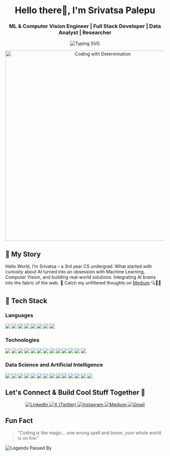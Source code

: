 <h1 align="center">Hello there👋, I'm Srivatsa Palepu</h1>
<h3 align="center">ML & Computer Vision Engineer | Full Stack Developer | Data Analyst | Researcher</h3>

<p align="center">
  <img src="https://readme-typing-svg.herokuapp.com?font=Fira+Code&weight=600&size=20&pause=1000&center=true&width=800&lines=🤖+Training+Machines+to+Think.;🌐+Full-Stack+Fusion+with+ML+Brains.;🧠+AI+Beyond+Boundaries.;👁️‍🗨️+Vision+Tech+for+Tomorrow.;🚀+Deploying+Dreams+in+Code.;🧬+Building+the+Future+One+Model+at+a+Time.;📡+Coding+the+Next+Wave+of+Innovation." alt="Typing SVG" />
</p>

<p align="center">
  <img src="https://media4.giphy.com/media/v1.Y2lkPTc5MGI3NjExZTgxMHI0czg2NG51NXY3NmIwOXBtdGoxdzhnaXRncGNwcXVhZmdxZiZlcD12MV9pbnRlcm5hbF9naWZfYnlfaWQmY3Q9Zw/QNFhOolVeCzPQ2Mx85/giphy.gif" alt="Coding with Determination" width="600"/>
</p>

## 📖 My Story

Hello World, I’m Srivatsa – a 3rd year CS undergrad.
What started with curiosity about AI turned into an obsession with Machine Learning, Computer Vision, and building real-world solutions. Integrating AI brains into the fabric of the web. 💪 Catch my unfiltered thoughts on [Medium](https://medium.com/@Vatsaboii) 🔍👨‍💻
 

## 🚀 Tech Stack

### Languages
<p>
<img src="https://img.shields.io/badge/C++-00599C?style=for-the-badge&logo=c%2B%2B&logoColor=white" style="display:inline-block;"/>
<img src="https://img.shields.io/badge/C-00599C?style=for-the-badge&logo=c&logoColor=white" style="display:inline-block;"/>
<img src="https://img.shields.io/badge/Java-ED8B00?style=for-the-badge&logo=java&logoColor=white" style="display:inline-block;"/>
<img src="https://img.shields.io/badge/Python-3776AB?style=for-the-badge&logo=python&logoColor=white" style="display:inline-block;"/>
<img src="https://img.shields.io/badge/R-276DC3?style=for-the-badge&logo=r&logoColor=white" style="display:inline-block;"/>
<img src="https://img.shields.io/badge/JavaScript-F7DF1E?style=for-the-badge&logo=javascript&logoColor=black" style="display:inline-block;"/>
<img src="https://img.shields.io/badge/HTML5-E34F26?style=for-the-badge&logo=html5&logoColor=white" style="display:inline-block;"/>
<img src="https://img.shields.io/badge/CSS3-1572B6?style=for-the-badge&logo=css3&logoColor=white" style="display:inline-block;"/>
</p>

### Technologies
<p>
<img src="https://img.shields.io/badge/Tailwind_CSS-06B6D4?style=for-the-badge&logo=tailwindcss&logoColor=white" style="display:inline-block;"/>
<img src="https://img.shields.io/badge/React-20232A?style=for-the-badge&logo=react&logoColor=61DAFB" style="display:inline-block;"/>
<img src="https://img.shields.io/badge/Bootstrap-563D7C?style=for-the-badge&logo=bootstrap&logoColor=white" style="display:inline-block;"/>
<img src="https://img.shields.io/badge/Sass-CC6699?style=for-the-badge&logo=sass&logoColor=white" style="display:inline-block;"/>
<img src="https://img.shields.io/badge/Node.js-339933?style=for-the-badge&logo=nodedotjs&logoColor=white" style="display:inline-block;"/>
<img src="https://img.shields.io/badge/Express.js-000000?style=for-the-badge&logo=express&logoColor=white" style="display:inline-block;"/>
<img src="https://img.shields.io/badge/Flask-000000?style=for-the-badge&logo=flask&logoColor=white" style="display:inline-block;"/>
<img src="https://img.shields.io/badge/Django-092E20?style=for-the-badge&logo=django&logoColor=white" style="display:inline-block;"/>
<img src="https://img.shields.io/badge/MySQL-4479A1?style=for-the-badge&logo=mysql&logoColor=white" style="display:inline-block;"/>
<img src="https://img.shields.io/badge/MongoDB-4EA94B?style=for-the-badge&logo=mongodb&logoColor=white" style="display:inline-block;"/>
<img src="https://img.shields.io/badge/Git-F05032?style=for-the-badge&logo=git&logoColor=white" style="display:inline-block;"/>
<img src="https://img.shields.io/badge/Docker-2496ED?style=for-the-badge&logo=docker&logoColor=white" style="display:inline-block;"/>
<img src="https://img.shields.io/badge/Linux-FCC624?style=for-the-badge&logo=linux&logoColor=black" style="display:inline-block;"/>
</p>

### Data Science and Artificial Intelligence
<p>
<img src="https://img.shields.io/badge/Pandas-150458?style=for-the-badge&logo=pandas&logoColor=white" style="display:inline-block;"/>
<img src="https://img.shields.io/badge/NumPy-013243?style=for-the-badge&logo=numpy&logoColor=white" style="display:inline-block;"/>
<img src="https://img.shields.io/badge/Scikit--Learn-F7931E?style=for-the-badge&logo=scikit-learn&logoColor=white" style="display:inline-block;"/>
<img src="https://img.shields.io/badge/PyTorch-EE4C2C?style=for-the-badge&logo=pytorch&logoColor=white" style="display:inline-block;"/>
<img src="https://img.shields.io/badge/OpenCV-5C3EE8?style=for-the-badge&logo=opencv&logoColor=white" style="display:inline-block;"/>
<img src="https://img.shields.io/badge/Seaborn-4B8BBE?style=for-the-badge&logo=python&logoColor=white" style="display:inline-block;"/>
<img src="https://img.shields.io/badge/Keras-D00000?style=for-the-badge&logo=keras&logoColor=white" style="display:inline-block;"/>
<img src="https://img.shields.io/badge/TensorFlow-FF6F00?style=for-the-badge&logo=tensorflow&logoColor=white" style="display:inline-block;"/>
<img src="https://img.shields.io/badge/BeautifulSoup-FFDB4D?style=for-the-badge&logo=python&logoColor=black" style="display:inline-block;"/>
<img src="https://img.shields.io/badge/Selenium-43B02A?style=for-the-badge&logo=selenium&logoColor=white" style="display:inline-block;"/>
<img src="https://img.shields.io/badge/HuggingFace-FFD21F?style=for-the-badge&logo=huggingface&logoColor=black" style="display:inline-block;"/>
<img src="https://img.shields.io/badge/TPOT-A020F0?style=for-the-badge&logo=python&logoColor=white" style="display:inline-block;"/>
<img src="https://img.shields.io/badge/NLTK-2C9AB7?style=for-the-badge&logo=python&logoColor=white" style="display:inline-block;"/>
<img src="https://img.shields.io/badge/LangChain-0FA36B?style=for-the-badge&logo=chainlink&logoColor=white" style="display:inline-block;"/>
</p>

## Let's Connect & Build Cool Stuff Together 🚀

<p align="center">
  <a href="https://www.linkedin.com/in/your-linkedin/" target="_blank">
    <img src="https://img.shields.io/badge/LinkedIn-%230077B5.svg?style=for-the-badge&logo=linkedin&logoColor=white" alt="LinkedIn"/>
  </a>
  <a href="https://x.com/vatsaboi" target="_blank">
    <img src="https://img.shields.io/badge/X-%23000000.svg?style=for-the-badge&logo=twitter&logoColor=white" alt="X (Twitter)"/>
  </a>
  <a href="https://www.instagram.com/srivatsa_palepu/" target="_blank">
    <img src="https://img.shields.io/badge/Instagram-%23E4405F.svg?style=for-the-badge&logo=instagram&logoColor=white" alt="Instagram"/>
  </a>
  <a href="https://medium.com/@vatsaboii36" target="_blank">
    <img src="https://img.shields.io/badge/Medium-%2312100E.svg?style=for-the-badge&logo=medium&logoColor=white" alt="Medium"/>
  </a>
  <a href="vatsaboii36@gmail.com" target="_blank">
    <img src="https://img.shields.io/badge/Gmail-%23D14836.svg?style=for-the-badge&logo=gmail&logoColor=white" alt="Gmail"/>
  </a>
</p>


## Fun Fact

> "Coding is like magic… one wrong spell and boom, your whole world is on fire."

<p align="left">
  <img src="https://komarev.com/ghpvc/?username=Vatsaboii&label=Legends%20Passed%20By&color=0e75b6&style=flat" alt="Legends Passed By" />
</p>

